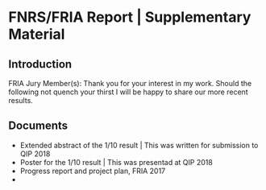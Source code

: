 # FNRS/FRIA Report | Supplementary Material

## Introduction
FRIA Jury Member(s): Thank you for your interest in my work. Should the following not quench your thirst I will be happy to share our more recent results.

## Documents

* Extended abstract of the $1/10$ result | This was written for submission to QIP 2018
* Poster for the $1/10$ result | This was presentad at QIP 2018
* Progress report and project plan, FRIA 2017
* 